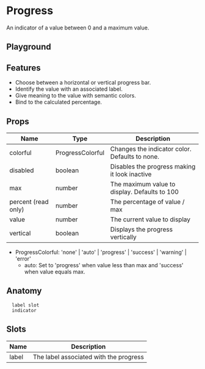 # Progress

An indicator of a value between 0 and a maximum value.

<script>
    import Example from './ProgressExample.svelte';
    import ThemePropCard from '../ThemePropCard.svelte';
</script>

## Playground

<Example />

## Features

- Choose between a horizontal or vertical progress bar.
- Identify the value with an associated label.
- Give meaning to the value with semantic colors.
- Bind to the calculated percentage.

## Props

| Name                | Type             | Description                                    |
| ------------------- | ---------------- | ---------------------------------------------- |
| colorful            | ProgressColorful | Changes the indicator color. Defaults to none. |
| disabled            | boolean          | Disables the progress making it look inactive  |
| max                 | number           | The maximum value to display. Defaults to 100  |
| percent (read only) | number           | The percentage of value / max                  |
| value               | number           | The current value to display                   |
| vertical            | boolean          | Displays the progress vertically               |

- ProgressColorful: 'none' | 'auto' | 'progress' | 'success' | 'warning' | 'error'
  - auto: Set to 'progress' when value less than max and 'success' when value equals max.

## Anatomy

```
  label slot
  indicator
```

## Slots

| Name  | Description                            |
| ----- | -------------------------------------- |
| label | The label associated with the progress |
